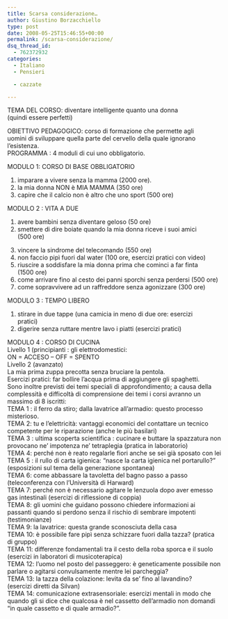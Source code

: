 ```yaml
---
title: Scarsa considerazione…
author: Giustino Borzacchiello
type: post
date: 2008-05-25T15:46:55+00:00
permalink: /scarsa-considerazione/
dsq_thread_id:
  - 762372932
categories:
  - Italiano
  - Pensieri

  - cazzate

---
```

TEMA DEL CORSO: diventare intelligente quanto una donna  
(quindi essere perfetti)

OBIETTIVO PEDAGOGICO: corso di formazione che permette agli  
uomini di sviluppare quella parte del cervello della quale ignorano  
l’esistenza.  
PROGRAMMA : 4 moduli di cui uno obbligatorio.

MODULO 1: CORSO DI BASE OBBLIGATORIO  
1. imparare a vivere senza la mamma (2000 ore).  
2. la mia donna NON è MIA MAMMA (350 ore)  
3. capire che il calcio non è altro che uno sport (500 ore)

MODULO 2 : VITA A DUE  
1. avere bambini senza diventare geloso (50 ore)  
2. smettere di dire boiate quando la mia donna riceve i suoi amici  
(500 ore)

<!--more-->

  
3. vincere la sindrome del telecomando (550 ore)  
4. non faccio pipì fuori dal water (100 ore, esercizi pratici con video)  
5. riuscire a soddisfare la mia donna prima che cominci a far finta  
(1500 ore)  
6. come arrivare fino al cesto dei panni sporchi senza perdersi (500 ore)  
7. come sopravvivere ad un raffreddore senza agonizzare (300 ore)

MODULO 3 : TEMPO LIBERO  
1. stirare in due tappe (una camicia in meno di due ore: esercizi  
pratici)  
2. digerire senza ruttare mentre lavo i piatti (esercizi pratici)

MODULO 4 : CORSO DI CUCINA  
Livello 1 (principianti : gli elettrodomestici:  
ON = ACCESO &#8211; OFF = SPENTO  
Livello 2 (avanzato)  
La mia prima zuppa precotta senza bruciare la pentola.  
Esercizi pratici: far bollire l’acqua prima di aggiungere gli spaghetti.  
Sono inoltre previsti dei temi speciali di approfondimento; a causa della  
complessità e difficoltà di comprensione dei temi i corsi avranno un  
massimo di 8 iscritti:  
TEMA 1 : il ferro da stiro; dalla lavatrice all’armadio: questo processo misterioso.  
TEMA 2: tu e l’elettricità: vantaggi economici del contattare un tecnico  
competente per le riparazione (anche le più basilari)  
TEMA 3 : ultima scoperta scientifica : cucinare e buttare la spazzatura non  
provocano ne’ impotenza ne’ tetraplegia (pratica in laboratorio)  
TEMA 4: perché non è reato regalarle fiori anche se sei già sposato con lei  
TEMA 5 : il rullo di carta igienica: “nasce la carta igienica nel portarullo?”  
(esposizioni sul tema della generazione spontanea)  
TEMA 6: come abbassare la tavoletta del bagno passo a passo  
(teleconferenza con l’Università di Harward)  
TEMA 7: perché non è necessario agitare le lenzuola dopo aver emesso  
gas intestinali (esercizi di riflessione di coppia)  
TEMA 8: gli uomini che guidano possono chiedere informazioni ai  
passanti quando si perdono senza il rischio di sembrare impotenti  
(testimonianze)  
TEMA 9: la lavatrice: questa grande sconosciuta della casa  
TEMA 10: è possibile fare pipì senza schizzare fuori dalla tazza? (pratica  
di gruppo)  
TEMA 11: differenze fondamentali tra il cesto della roba sporca e il suolo  
(esercizi in laboratori di musicoterapica)  
TEMA 12: l’uomo nel posto del passeggero: è geneticamente possibile non  
parlare o agitarsi convulsamente mentre lei parcheggia?  
TEMA 13: la tazza della colazione: levita da se’ fino al lavandino?  
(esercizi diretti da Silvan)  
TEMA 14: comunicazione extrasensoriale: esercizi mentali in modo che  
quando gli si dice che qualcosa è nel cassetto dell’armadio non domandi  
“in quale cassetto e di quale armadio?”.